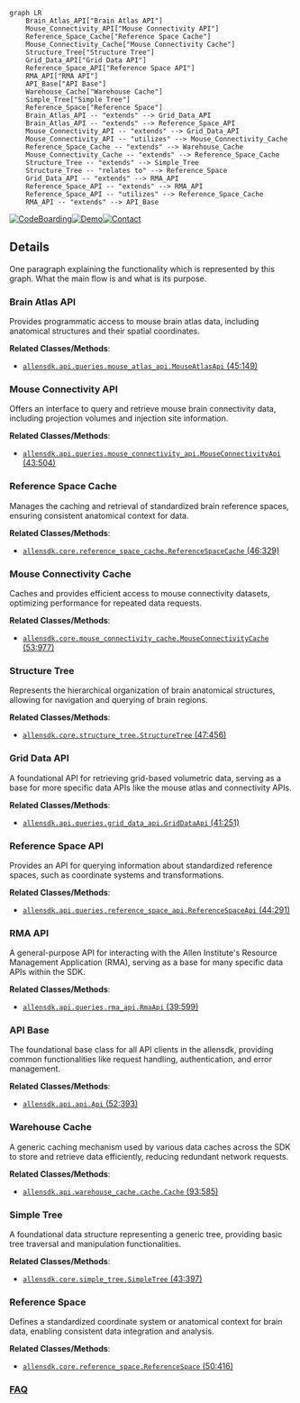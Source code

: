 ```mermaid
graph LR
    Brain_Atlas_API["Brain Atlas API"]
    Mouse_Connectivity_API["Mouse Connectivity API"]
    Reference_Space_Cache["Reference Space Cache"]
    Mouse_Connectivity_Cache["Mouse Connectivity Cache"]
    Structure_Tree["Structure Tree"]
    Grid_Data_API["Grid Data API"]
    Reference_Space_API["Reference Space API"]
    RMA_API["RMA API"]
    API_Base["API Base"]
    Warehouse_Cache["Warehouse Cache"]
    Simple_Tree["Simple Tree"]
    Reference_Space["Reference Space"]
    Brain_Atlas_API -- "extends" --> Grid_Data_API
    Brain_Atlas_API -- "extends" --> Reference_Space_API
    Mouse_Connectivity_API -- "extends" --> Grid_Data_API
    Mouse_Connectivity_API -- "utilizes" --> Mouse_Connectivity_Cache
    Reference_Space_Cache -- "extends" --> Warehouse_Cache
    Mouse_Connectivity_Cache -- "extends" --> Reference_Space_Cache
    Structure_Tree -- "extends" --> Simple_Tree
    Structure_Tree -- "relates to" --> Reference_Space
    Grid_Data_API -- "extends" --> RMA_API
    Reference_Space_API -- "extends" --> RMA_API
    Reference_Space_API -- "utilizes" --> Reference_Space_Cache
    RMA_API -- "extends" --> API_Base
```

[![CodeBoarding](https://img.shields.io/badge/Generated%20by-CodeBoarding-9cf?style=flat-square)](https://github.com/CodeBoarding/GeneratedOnBoardings)[![Demo](https://img.shields.io/badge/Try%20our-Demo-blue?style=flat-square)](https://www.codeboarding.org/demo)[![Contact](https://img.shields.io/badge/Contact%20us%20-%20contact@codeboarding.org-lightgrey?style=flat-square)](mailto:contact@codeboarding.org)

## Details

One paragraph explaining the functionality which is represented by this graph. What the main flow is and what is its purpose.

### Brain Atlas API
Provides programmatic access to mouse brain atlas data, including anatomical structures and their spatial coordinates.


**Related Classes/Methods**:

- <a href="https://github.com/AllenInstitute/AllenSDK/blob/master/allensdk/api/queries/mouse_atlas_api.py#L45-L149" target="_blank" rel="noopener noreferrer">`allensdk.api.queries.mouse_atlas_api.MouseAtlasApi` (45:149)</a>


### Mouse Connectivity API
Offers an interface to query and retrieve mouse brain connectivity data, including projection volumes and injection site information.


**Related Classes/Methods**:

- <a href="https://github.com/AllenInstitute/AllenSDK/blob/master/allensdk/api/queries/mouse_connectivity_api.py#L43-L504" target="_blank" rel="noopener noreferrer">`allensdk.api.queries.mouse_connectivity_api.MouseConnectivityApi` (43:504)</a>


### Reference Space Cache
Manages the caching and retrieval of standardized brain reference spaces, ensuring consistent anatomical context for data.


**Related Classes/Methods**:

- <a href="https://github.com/AllenInstitute/AllenSDK/blob/master/allensdk/core/reference_space_cache.py#L46-L329" target="_blank" rel="noopener noreferrer">`allensdk.core.reference_space_cache.ReferenceSpaceCache` (46:329)</a>


### Mouse Connectivity Cache
Caches and provides efficient access to mouse connectivity datasets, optimizing performance for repeated data requests.


**Related Classes/Methods**:

- <a href="https://github.com/AllenInstitute/AllenSDK/blob/master/allensdk/core/mouse_connectivity_cache.py#L53-L977" target="_blank" rel="noopener noreferrer">`allensdk.core.mouse_connectivity_cache.MouseConnectivityCache` (53:977)</a>


### Structure Tree
Represents the hierarchical organization of brain anatomical structures, allowing for navigation and querying of brain regions.


**Related Classes/Methods**:

- <a href="https://github.com/AllenInstitute/AllenSDK/blob/master/allensdk/core/structure_tree.py#L47-L456" target="_blank" rel="noopener noreferrer">`allensdk.core.structure_tree.StructureTree` (47:456)</a>


### Grid Data API
A foundational API for retrieving grid-based volumetric data, serving as a base for more specific data APIs like the mouse atlas and connectivity APIs.


**Related Classes/Methods**:

- <a href="https://github.com/AllenInstitute/AllenSDK/blob/master/allensdk/api/queries/grid_data_api.py#L41-L251" target="_blank" rel="noopener noreferrer">`allensdk.api.queries.grid_data_api.GridDataApi` (41:251)</a>


### Reference Space API
Provides an API for querying information about standardized reference spaces, such as coordinate systems and transformations.


**Related Classes/Methods**:

- <a href="https://github.com/AllenInstitute/AllenSDK/blob/master/allensdk/api/queries/reference_space_api.py#L44-L291" target="_blank" rel="noopener noreferrer">`allensdk.api.queries.reference_space_api.ReferenceSpaceApi` (44:291)</a>


### RMA API
A general-purpose API for interacting with the Allen Institute's Resource Management Application (RMA), serving as a base for many specific data APIs within the SDK.


**Related Classes/Methods**:

- <a href="https://github.com/AllenInstitute/AllenSDK/blob/master/allensdk/api/queries/rma_api.py#L39-L599" target="_blank" rel="noopener noreferrer">`allensdk.api.queries.rma_api.RmaApi` (39:599)</a>


### API Base
The foundational base class for all API clients in the allensdk, providing common functionalities like request handling, authentication, and error management.


**Related Classes/Methods**:

- <a href="https://github.com/AllenInstitute/AllenSDK/blob/master/allensdk/api/api.py#L52-L393" target="_blank" rel="noopener noreferrer">`allensdk.api.api.Api` (52:393)</a>


### Warehouse Cache
A generic caching mechanism used by various data caches across the SDK to store and retrieve data efficiently, reducing redundant network requests.


**Related Classes/Methods**:

- <a href="https://github.com/AllenInstitute/AllenSDK/blob/master/allensdk/api/warehouse_cache/cache.py#L93-L585" target="_blank" rel="noopener noreferrer">`allensdk.api.warehouse_cache.cache.Cache` (93:585)</a>


### Simple Tree
A foundational data structure representing a generic tree, providing basic tree traversal and manipulation functionalities.


**Related Classes/Methods**:

- <a href="https://github.com/AllenInstitute/AllenSDK/blob/master/allensdk/core/simple_tree.py#L43-L397" target="_blank" rel="noopener noreferrer">`allensdk.core.simple_tree.SimpleTree` (43:397)</a>


### Reference Space
Defines a standardized coordinate system or anatomical context for brain data, enabling consistent data integration and analysis.


**Related Classes/Methods**:

- <a href="https://github.com/AllenInstitute/AllenSDK/blob/master/allensdk/core/reference_space.py#L50-L416" target="_blank" rel="noopener noreferrer">`allensdk.core.reference_space.ReferenceSpace` (50:416)</a>




### [FAQ](https://github.com/CodeBoarding/GeneratedOnBoardings/tree/main?tab=readme-ov-file#faq)